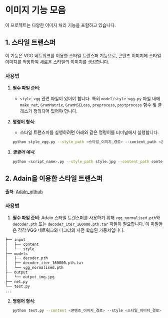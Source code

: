 # 이미지 기능 모음

이 프로젝트는 다양한 이미지 처리 기능을 포함하고 있습니다.

## 1. 스타일 트랜스퍼
이 기능은 VGG 네트워크를 이용한 스타일 트랜스퍼 기능으로, 콘텐츠 이미지에 스타일 이미지를 적용하여 새로운 스타일의 이미지를 생성합니다.

### 사용법

1. **필수 파일 준비**:
   - `style_vgg` 관련 파일이 있어야 합니다. 특히 `model/style_vgg.py` 파일 내에 `make_net`, `GramMatrix`, `GramMSELoss`, `preprocess`, `postprocess` 함수 및 클래스가 정의되어 있어야 합니다.

2. **명령어 형식**:
   - 스타일 트랜스퍼를 실행하려면 아래와 같은 명령어를 터미널에서 실행합니다.
   ```bash
   python style_vgg.py --style_path <스타일_이미지_경로> --content_path <콘텐츠_이미지_경로> --output_path <결과_이미지_경로> --device <장치_옵션>

3. ***명령어 예시***:
   ```bash
   python <script_name>.py --style_path style.jpg --content_path content.jpg --output_path output.jpg --device cuda

## 2. Adain을 이용한 스타일 트랜스퍼

**출처**: [AdaIn_github](https://github.com/naoto0804/pytorch-AdaIN)

### 사용법

1. **필수 파일 준비**: Adain 스타일 트랜스퍼를 사용하기 위해 `vgg_normalised.pth`와 `decoder.pth` 또는 `decoder_iter_160000.pth.tar` 파일이 필요합니다. 이 파일들은 각각 VGG 네트워크와 디코더의 사전 학습된 가중치입니다.

```bash
├── input
│   ├── content
│   └── style
├── models
│   ├── decoder.pth
│   ├── decoder_iter_160000.pth.tar
│   └── vgg_normalised.pth
├── output
│   └── output_img.jpg
├── net.py
└── test.py
...
``` 

   
2. **명령어 형식**:
   ```bash
   python test.py --content <콘텐츠_이미지_경로> --style <스타일_이미지_경로> --vgg models/vgg_normalised.pth --decoder models/decoder.pth --alpha <알파값>
